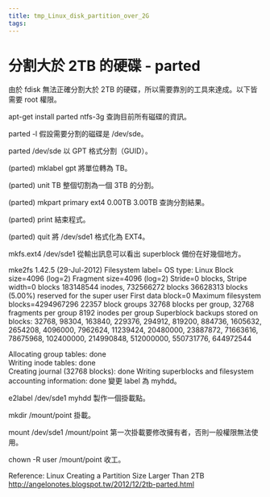 ```yaml
---
title: tmp_Linux_disk_partition_over_2G
tags:
---
```

分割大於 2TB 的硬碟 - parted
===

由於 fdisk 無法正確分割大於 2TB 的硬碟，所以需要靠別的工具來達成。以下皆需要 root 權限。

apt-get install parted ntfs-3g
查詢目前所有磁碟的資訊。

parted -l
假設需要分割的磁碟是 /dev/sde。

parted /dev/sde
以 GPT 格式分割（GUID）。

(parted) mklabel gpt
將單位轉為 TB。

(parted) unit TB
整個切割為一個 3TB 的分割。

(parted) mkpart primary ext4 0.00TB 3.00TB
查詢分割結果。

(parted) print
結束程式。

(parted) quit
將 /dev/sde1 格式化為 EXT4。

mkfs.ext4 /dev/sde1
從輸出訊息可以看出 superblock 備份在好幾個地方。

mke2fs 1.42.5 (29-Jul-2012)
Filesystem label=
OS type: Linux
Block size=4096 (log=2)
Fragment size=4096 (log=2)
Stride=0 blocks, Stripe width=0 blocks
183148544 inodes, 732566272 blocks
36628313 blocks (5.00%) reserved for the super user
First data block=0
Maximum filesystem blocks=4294967296
22357 block groups
32768 blocks per group, 32768 fragments per group
8192 inodes per group
Superblock backups stored on blocks: 
        32768, 98304, 163840, 229376, 294912, 819200, 884736, 1605632, 2654208, 
        4096000, 7962624, 11239424, 20480000, 23887872, 71663616, 78675968, 
        102400000, 214990848, 512000000, 550731776, 644972544
 
Allocating group tables: done                            
Writing inode tables: done                            
Creating journal (32768 blocks): done
Writing superblocks and filesystem accounting information: done
變更 label 為 myhdd。

e2label /dev/sde1 myhdd
製作一個掛載點。

mkdir /mount/point
掛載。

mount /dev/sde1 /mount/point
第一次掛載要修改擁有者，否則一般權限無法使用。

chown -R user /mount/point
收工。

Reference: Linux Creating a Partition Size Larger Than 2TB
http://angelonotes.blogspot.tw/2012/12/2tb-parted.html